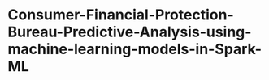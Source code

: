 # Consumer-Financial-Protection-Bureau-Predictive-Analysis-using-machine-learning-models-in-Spark-ML